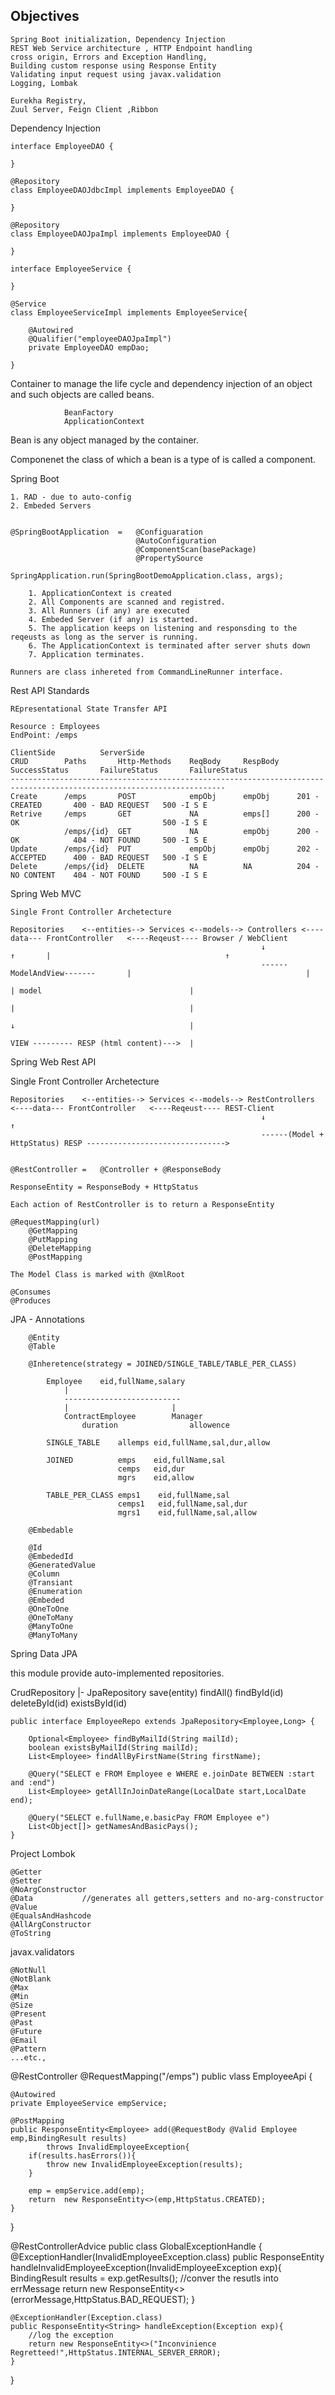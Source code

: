 Objectives
---------------------------------------------------------------
    
    Spring Boot initialization, Dependency Injection
    REST Web Service architecture , HTTP Endpoint handling
    cross origin, Errors and Exception Handling,
    Building custom response using Response Entity
    Validating input request using javax.validation
    Logging, Lombak

    Eurekha Registry, 
    Zuul Server, Feign Client ,Ribbon

Dependency Injection

    interface EmployeeDAO {

    }

    @Repository
    class EmployeeDAOJdbcImpl implements EmployeeDAO {

    }

    @Repository
    class EmployeeDAOJpaImpl implements EmployeeDAO {

    }

    interface EmployeeService {

    }

    @Service
    class EmployeeServiceImpl implements EmployeeService{

        @Autowired
        @Qualifier("employeeDAOJpaImpl")
        private EmployeeDAO empDao;

    }

Container      to manage the life cycle and dependency injection of an object and such objects are called beans.

                BeanFactory
                ApplicationContext

Bean            is any object managed by the container.

Componenet      the class of which a bean is a type of is called a component.


Spring Boot

    1. RAD - due to auto-config
    2. Embeded Servers


    @SpringBootApplication  =   @Configuaration
                                @AutoConfiguration
                                @ComponentScan(basePackage)
                                @PropertySource

    SpringApplication.run(SpringBootDemoApplication.class, args);

        1. ApplicationContext is created
        2. All Components are scanned and registred.
        3. All Runners (if any) are executed
        4. Embeded Server (if any) is started.
        5. The application keeps on listening and responsding to the reqeusts as long as the server is running.
        6. The ApplicationContext is terminated after server shuts down
        7. Application terminates.

    Runners are class inhereted from CommandLineRunner interface.

Rest API Standards

    REpresentational State Transfer API

    Resource : Employees
    EndPoint: /emps
                                                                                        ClientSide          ServerSide
    CRUD        Paths       Http-Methods    ReqBody     RespBody    SuccessStatus       FailureStatus       FailureStatus
    ----------------------------------------------------------------------------------------------------------------------
    Create      /emps       POST            empObj      empObj      201 - CREATED       400 - BAD REQUEST   500 -I S E  
    Retrive     /emps       GET             NA          emps[]      200 - OK                                500 -I S E
                /emps/{id}  GET             NA          empObj      200 - OK            404 - NOT FOUND     500 -I S E
    Update      /emps/{id}  PUT             empObj      empObj      202 - ACCEPTED      400 - BAD REQUEST   500 -I S E    
    Delete      /emps/{id}  DELETE          NA          NA          204 - NO CONTENT    404 - NOT FOUND     500 -I S E

Spring Web MVC

    Single Front Controller Archetecture

    Repositories    <--entities--> Services <--models--> Controllers <----data--- FrontController   <----Reqeust---- Browser / WebClient
                                                            ↓                       ↑       |                                       ↑
                                                            ------ModelAndView-------       |                                       |
                                                                                            | model                                 |
                                                                                            |                                       |
                                                                                            ↓                                       | 
                                                                                            VIEW --------- RESP (html content)--->  |
Spring Web Rest API

  Single Front Controller Archetecture

    Repositories    <--entities--> Services <--models--> RestControllers <----data--- FrontController   <----Reqeust---- REST-Client
                                                            ↓                                                              ↑
                                                            ------(Model + HttpStatus) RESP ------------------------------->
                                                                                          

    @RestController =   @Controller + @ResponseBody

    ResponseEntity = ResponseBody + HttpStatus

    Each action of RestController is to return a ResponseEntity

    @RequestMapping(url)
        @GetMapping
        @PutMapping
        @DeleteMapping
        @PostMapping

    The Model Class is marked with @XmlRoot

    @Consumes
    @Produces

JPA - Annotations

        @Entity
        @Table

        @Inheretence(strategy = JOINED/SINGLE_TABLE/TABLE_PER_CLASS)

            Employee    eid,fullName,salary
                |
                --------------------------
                |                       |
                ContractEmployee        Manager
                    duration                allowence

            SINGLE_TABLE    allemps eid,fullName,sal,dur,allow

            JOINED          emps    eid,fullName,sal
                            cemps   eid,dur
                            mgrs    eid,allow

            TABLE_PER_CLASS emps1    eid,fullName,sal
                            cemps1   eid,fullName,sal,dur
                            mgrs1    eid,fullName,sal,allow

        @Embedable

        @Id
        @EmbededId
        @GeneratedValue
        @Column
        @Transiant
        @Enumeration
        @Embeded
        @OneToOne
        @OneToMany
        @ManyToOne
        @ManyToMany

Spring Data JPA

   this module provide auto-implemented repositories.

   CrudRepository
    |- JpaRepository
            save(entity)
            findAll()
            findById(id)
            deleteById(id)
            existsById(id)

    public interface EmployeeRepo extends JpaRepository<Employee,Long> {

        Optional<Employee> findByMailId(String mailId);
        boolean existsByMailId(String mailId);
        List<Employee> findAllByFirstName(String firstName);

        @Query("SELECT e FROM Employee e WHERE e.joinDate BETWEEN :start and :end")
        List<Employee> getAllInJoinDateRange(LocalDate start,LocalDate end);

        @Query("SELECT e.fullName,e.basicPay FROM Employee e")
        List<Object[]> getNamesAndBasicPays();
    }

Project Lombok

    @Getter
    @Setter
    @NoArgConstructor
    @Data           //generates all getters,setters and no-arg-constructor
    @Value
    @EqualsAndHashcode
    @AllArgConstructor
    @ToString
    
javax.validators

    @NotNull
    @NotBlank
    @Max
    @Min
    @Size
    @Present
    @Past
    @Future
    @Email
    @Pattern
    ...etc.,

@RestController
@RequestMapping("/emps")
public vlass EmployeeApi {

    @Autowired
    private EmployeeService empService;

    @PostMapping
    public ResponseEntity<Employee> add(@RequestBody @Valid Employee emp,BindingResult results) 
            throws InvalidEmployeeException{
        if(results.hasErrors()){
            throw new InvalidEmployeeException(results);
        }

        emp = empService.add(emp);
        return  new ResponseEntity<>(emp,HttpStatus.CREATED);
    }
}

@RestControllerAdvice
public class GlobalExceptionHandle {
    @ExceptionHandler(InvalidEmployeeException.class)
    public ResponseEntity<String> handleInvalidEmployeeException(InvalidEmployeeException exp){
        BindingResult results = exp.getResults();
        //conver the resutls into errMessage
        return new ResponseEntity<>(errorMessage,HttpStatus.BAD_REQUEST);
    }

    @ExceptionHandler(Exception.class)
    public ResponseEntity<String> handleException(Exception exp){
        //log the exception
        return new ResponseEntity<>("Inconvinience Regretteed!",HttpStatus.INTERNAL_SERVER_ERROR);
    }
}
        